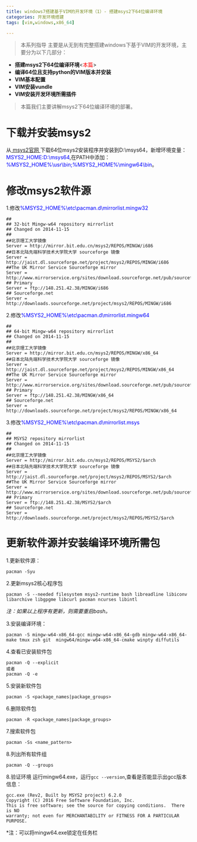 ```yaml
---
title: windows7搭建基于VIM的开发环境（1）- 搭建msys2下64位编译环境
categories: 开发环境搭建
tags: [vim,windows,x86_64]

---
```


> 本系列指导 主要是从无到有完整搭建windows下基于VIM的开发环境，主要分为以下几部分：

- **搭建msys2下64位编译环境**<<font color=red>本篇</font>>
- **编译64位且支持python的VIM版本并安装**
- **VIM基本配置**
- **VIM安装vundle**
- **VIM安装开发环境所需插件**

>本篇我们主要讲解msys2下64位编译环境的部署。

# 下载并安装msys2
从[ msys2官网 ](http://msys2.github.io/)下载64位msys2安装程序并安装到D:\msys64，新增环境变量：<font color=blue >MSYS2_HOME:D:\msys64</font>,在PATH中添加：<font color=blue >%MSYS2_HOME%\usr\bin;%MSYS2_HOME%\mingw64\bin</font>。


# 修改msys2软件源
1.修改<font color=blue >%MSYS2_HOME%\etc\pacman.d\mirrorlist.mingw32</font>
```
##
## 32-bit Mingw-w64 repository mirrorlist
## Changed on 2014-11-15
##
##北京理工大学镜像
Server = http://mirror.bit.edu.cn/msys2/REPOS/MINGW/i686
##日本北陆先端科学技术大学院大学 sourceforge 镜像
Server = http://jaist.dl.sourceforge.net/project/msys2/REPOS/MINGW/i686
##The UK Mirror Service Sourceforge mirror
Server = http://www.mirrorservice.org/sites/download.sourceforge.net/pub/sourceforge/m/ms/msys2/REPOS/MINGW/i686
## Primary
Server = ftp://148.251.42.38/MINGW/i686
## Sourceforge.net
Server = http://downloads.sourceforge.net/project/msys2/REPOS/MINGW/i686
```
2.修改<font color=blue >%MSYS2_HOME%\etc\pacman.d\mirrorlist.mingw64</font>

```
##
## 64-bit Mingw-w64 repository mirrorlist
## Changed on 2014-11-15
##
##北京理工大学镜像
Server = http://mirror.bit.edu.cn/msys2/REPOS/MINGW/x86_64
##日本北陆先端科学技术大学院大学 sourceforge 镜像
Server = http://jaist.dl.sourceforge.net/project/msys2/REPOS/MINGW/x86_64
##The UK Mirror Service Sourceforge mirror
Server = http://www.mirrorservice.org/sites/download.sourceforge.net/pub/sourceforge/m/ms/msys2/REPOS/MINGW/x86_64
## Primary
Server = ftp://148.251.42.38/MINGW/x86_64
## Sourceforge.net
Server = http://downloads.sourceforge.net/project/msys2/REPOS/MINGW/x86_64
```

3.修改<font color=blue >%MSYS2_HOME%\etc\pacman.d\mirrorlist.msys</font>

```
##
## MSYS2 repository mirrorlist
## Changed on 2014-11-15
##
##北京理工大学镜像
Server = http://mirror.bit.edu.cn/msys2/REPOS/MSYS2/$arch
##日本北陆先端科学技术大学院大学 sourceforge 镜像
Server = http://jaist.dl.sourceforge.net/project/msys2/REPOS/MSYS2/$arch
##The UK Mirror Service Sourceforge mirror
Server = http://www.mirrorservice.org/sites/download.sourceforge.net/pub/sourceforge/m/ms/msys2/REPOS/MSYS2/$arch
## Primary
Server = ftp://148.251.42.38/MSYS2/$arch
## Sourceforge.net
Server = http://downloads.sourceforge.net/project/msys2/REPOS/MSYS2/$arch
```



# 更新软件源并安装编译环境所需包

1.更新软件源：

```
pacman -Syu
```

2.更新msys2核心程序包

```
pacman -S --needed filesystem msys2-runtime bash libreadline libiconv libarchive libgpgme libcurl pacman ncurses libintl
```
*注：如果以上程序有更新，则需要重启bash。*

3.安装编译环境：

```
pacman -S mingw-w64-x86_64-gcc mingw-w64-x86_64-gdb mingw-w64-x86_64-make tmux zsh git  mingw64/mingw-w64-x86_64-cmake winpty diffutils
```
4.查看已安装软件包

```
pacman -Q --explicit
或者
pacman -Q -e
```
5.安装新软件包

```
pacman -S <package_names|package_groups>
```

6.删除软件包

```
pacman -R <package_names|package_groups>
```

7.搜索软件包

```
pacman -Ss <name_pattern>
```
8.列出所有软件组

```
pacman -Q --groups
```
8.验证环境
运行mingw64.exe，运行`gcc --version`,查看是否能显示出gcc版本信息：

```
gcc.exe (Rev2, Built by MSYS2 project) 6.2.0
Copyright (C) 2016 Free Software Foundation, Inc.
This is free software; see the source for copying conditions.  There is NO
warranty; not even for MERCHANTABILITY or FITNESS FOR A PARTICULAR PURPOSE.

```
*注：可以将mingw64.exe锁定在任务栏